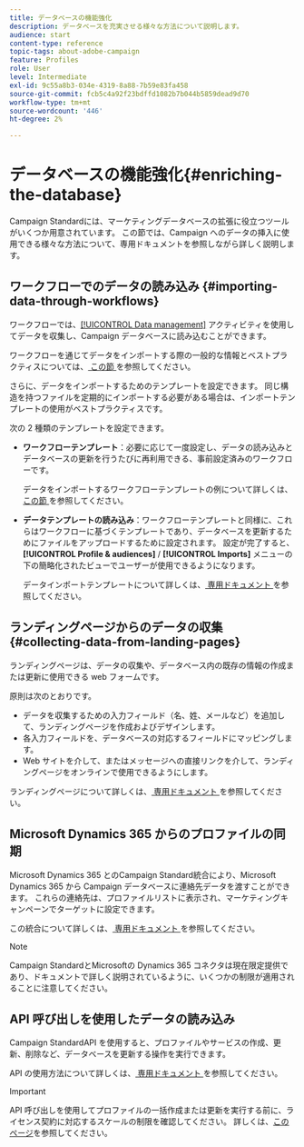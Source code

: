 ```yaml
---
title: データベースの機能強化
description: データベースを充実させる様々な方法について説明します。
audience: start
content-type: reference
topic-tags: about-adobe-campaign
feature: Profiles
role: User
level: Intermediate
exl-id: 9c55a8b3-034e-4319-8a88-7b59e83fa458
source-git-commit: fcb5c4a92f23bdffd1082b7b044b5859dead9d70
workflow-type: tm+mt
source-wordcount: '446'
ht-degree: 2%

---
```


# データベースの機能強化{#enriching-the-database}

Campaign Standardには、マーケティングデータベースの拡張に役立つツールがいくつか用意されています。 この節では、Campaign へのデータの挿入に使用できる様々な方法について、専用ドキュメントを参照しながら詳しく説明します。

## ワークフローでのデータの読み込み {#importing-data-through-workflows}

ワークフローでは、[[!UICONTROL Data management]](../../automating/using/about-data-management-activities.md) アクティビティを使用してデータを収集し、Campaign データベースに読み込むことができます。

ワークフローを通じてデータをインポートする際の一般的な情報とベストプラクティスについては、[ この節 ](../../automating/using/about-data-import-and-export.md) を参照してください。

さらに、データをインポートするためのテンプレートを設定できます。 同じ構造を持つファイルを定期的にインポートする必要がある場合は、インポートテンプレートの使用がベストプラクティスです。

次の 2 種類のテンプレートを設定できます。

* **ワークフローテンプレート**：必要に応じて一度設定し、データの読み込みとデータベースの更新を行うたびに再利用できる、事前設定済みのワークフローです。

  データをインポートするワークフローテンプレートの例について詳しくは、[ この節 ](../../automating/using/creating-import-workflow-templates.md) を参照してください。

* **データテンプレートの読み込み**：ワークフローテンプレートと同様に、これらはワークフローに基づくテンプレートであり、データベースを更新するためにファイルをアップロードするために設定されます。 設定が完了すると、**[!UICONTROL Profile & audiences]** / **[!UICONTROL Imports]** メニューの下の簡略化されたビューでユーザーが使用できるようになります。

  データインポートテンプレートについて詳しくは、[ 専用ドキュメント ](../../automating/using/importing-data-with-import-templates.md) を参照してください。

## ランディングページからのデータの収集 {#collecting-data-from-landing-pages}

ランディングページは、データの収集や、データベース内の既存の情報の作成または更新に使用できる web フォームです。

原則は次のとおりです。

* データを収集するための入力フィールド（名、姓、メールなど）を追加して、ランディングページを作成およびデザインします。
* 各入力フィールドを、データベースの対応するフィールドにマッピングします。
* Web サイトを介して、またはメッセージへの直接リンクを介して、ランディングページをオンラインで使用できるようにします。

ランディングページについて詳しくは、[ 専用ドキュメント ](../../channels/using/getting-started-with-landing-pages.md) を参照してください。

## Microsoft Dynamics 365 からのプロファイルの同期

Microsoft Dynamics 365 とのCampaign Standard統合により、Microsoft Dynamics 365 から Campaign データベースに連絡先データを渡すことができます。
これらの連絡先は、プロファイルリストに表示され、マーケティングキャンペーンでターゲットに設定できます。

この統合について詳しくは、[ 専用ドキュメント ](../../integrating/using/d365-acs-get-started.md) を参照してください。

>[!NOTE]
>
>Campaign StandardとMicrosoftの Dynamics 365 コネクタは現在限定提供であり、ドキュメントで詳しく説明されているように、いくつかの制限が適用されることに注意してください。

## API 呼び出しを使用したデータの読み込み

Campaign StandardAPI を使用すると、プロファイルやサービスの作成、更新、削除など、データベースを更新する操作を実行できます。

API の使用方法について詳しくは、[ 専用ドキュメント ](../../api/using/get-started-apis.md) を参照してください。

>[!IMPORTANT]
>
>API 呼び出しを使用してプロファイルの一括作成または更新を実行する前に、ライセンス契約に対応するスケールの制限を確認してください。 詳しくは、[このページ](https://helpx.adobe.com/jp/legal/product-descriptions/campaign-standard.html#ITInfrastructureResourcesbyActiveProfilesTiers)を参照してください。

